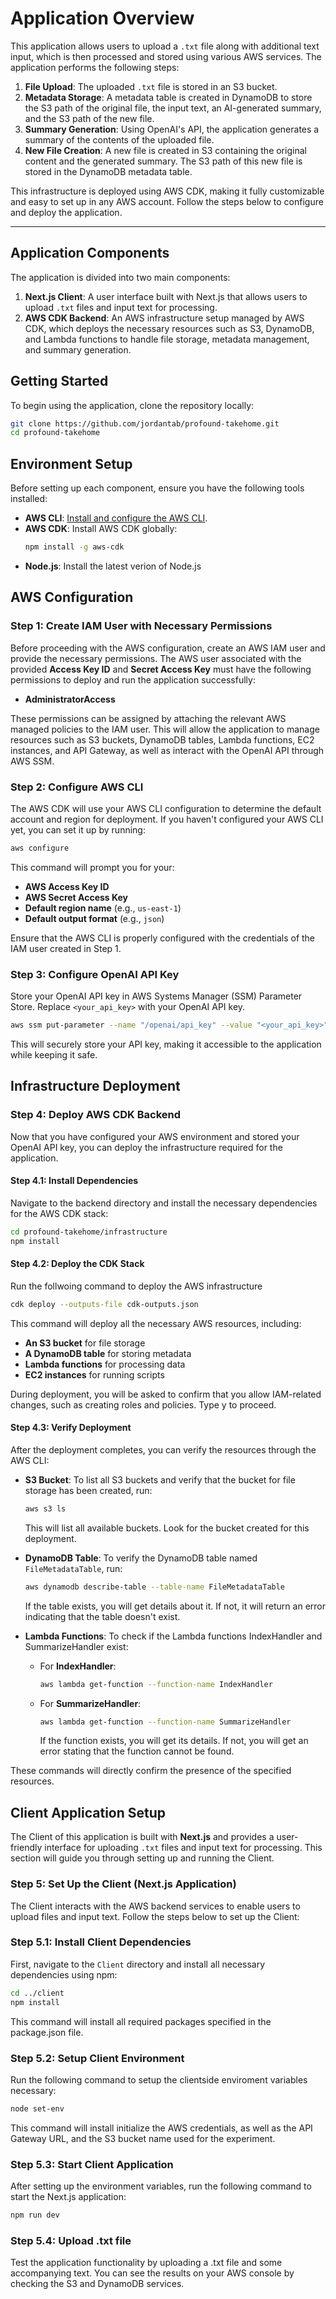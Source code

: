 # Application Overview

This application allows users to upload a `.txt` file along with additional text input, which is then processed and stored using various AWS services. The application performs the following steps:

1. **File Upload**: The uploaded `.txt` file is stored in an S3 bucket.
2. **Metadata Storage**: A metadata table is created in DynamoDB to store the S3 path of the original file, the input text, an AI-generated summary, and the S3 path of the new file.
3. **Summary Generation**: Using OpenAI's API, the application generates a summary of the contents of the uploaded file.
4. **New File Creation**: A new file is created in S3 containing the original content and the generated summary. The S3 path of this new file is stored in the DynamoDB metadata table.

This infrastructure is deployed using AWS CDK, making it fully customizable and easy to set up in any AWS account. Follow the steps below to configure and deploy the application.

---

## Application Components

The application is divided into two main components:

1. **Next.js Client**: A user interface built with Next.js that allows users to upload `.txt` files and input text for processing.
2. **AWS CDK Backend**: An AWS infrastructure setup managed by AWS CDK, which deploys the necessary resources such as S3, DynamoDB, and Lambda functions to handle file storage, metadata management, and summary generation.

## Getting Started

To begin using the application, clone the repository locally:

```bash
git clone https://github.com/jordantab/profound-takehome.git
cd profound-takehome
```

## Environment Setup

Before setting up each component, ensure you have the following tools installed:

- **AWS CLI**: [Install and configure the AWS CLI](https://aws.amazon.com/cli/).
- **AWS CDK**: Install AWS CDK globally:
  ```bash
  npm install -g aws-cdk
  ```
- **Node.js**: Install the latest verion of Node.js

## AWS Configuration

### Step 1: Create IAM User with Necessary Permissions

Before proceeding with the AWS configuration, create an AWS IAM user and provide the necessary permissions. The AWS user associated with the provided **Access Key ID** and **Secret Access Key** must have the following permissions to deploy and run the application successfully:

- **AdministratorAccess**

These permissions can be assigned by attaching the relevant AWS managed policies to the IAM user. This will allow the application to manage resources such as S3 buckets, DynamoDB tables, Lambda functions, EC2 instances, and API Gateway, as well as interact with the OpenAI API through AWS SSM.

### Step 2: Configure AWS CLI

The AWS CDK will use your AWS CLI configuration to determine the default account and region for deployment. If you haven't configured your AWS CLI yet, you can set it up by running:

```bash
aws configure
```

This command will prompt you for your:

- **AWS Access Key ID**
- **AWS Secret Access Key**
- **Default region name** (e.g., `us-east-1`)
- **Default output format** (e.g., `json`)

Ensure that the AWS CLI is properly configured with the credentials of the IAM user created in Step 1.

### Step 3: Configure OpenAI API Key

Store your OpenAI API key in AWS Systems Manager (SSM) Parameter Store. Replace `<your_api_key>` with your OpenAI API key.

```bash
aws ssm put-parameter --name "/openai/api_key" --value "<your_api_key>" --type "SecureString"
```

This will securely store your API key, making it accessible to the application while keeping it safe.

## Infrastructure Deployment

### Step 4: Deploy AWS CDK Backend

Now that you have configured your AWS environment and stored your OpenAI API key, you can deploy the infrastructure required for the application.

#### Step 4.1: Install Dependencies

Navigate to the backend directory and install the necessary dependencies for the AWS CDK stack:

```bash
cd profound-takehome/infrastructure
npm install
```

#### Step 4.2: Deploy the CDK Stack

Run the follwoing command to deploy the AWS infrastructure

```bash
cdk deploy --outputs-file cdk-outputs.json
```

This command will deploy all the necessary AWS resources, including:

- **An S3 bucket** for file storage
- **A DynamoDB table** for storing metadata
- **Lambda functions** for processing data
- **EC2 instances** for running scripts

During deployment, you will be asked to confirm that you allow IAM-related changes, such as creating roles and policies. Type y to proceed.

#### Step 4.3: Verify Deployment

After the deployment completes, you can verify the resources through the AWS CLI:

- **S3 Bucket**:
  To list all S3 buckets and verify that the bucket for file storage has been created, run:

  ```bash
  aws s3 ls
  ```

  This will list all available buckets. Look for the bucket created for this deployment.

- **DynamoDB Table**: To verify the DynamoDB table named `FileMetadataTable`, run:

  ```bash
  aws dynamodb describe-table --table-name FileMetadataTable
  ```

  If the table exists, you will get details about it. If not, it will return an error indicating that the table doesn't exist.

- **Lambda Functions**: To check if the Lambda functions IndexHandler and SummarizeHandler exist:

  - For **IndexHandler**:
    ```bash
    aws lambda get-function --function-name IndexHandler
    ```
  - For **SummarizeHandler**:
    ```bash
    aws lambda get-function --function-name SummarizeHandler
    ```
    If the function exists, you will get its details. If not, you will get an error stating that the function cannot be found.

These commands will directly confirm the presence of the specified resources.

## Client Application Setup

The Client of this application is built with **Next.js** and provides a user-friendly interface for uploading `.txt` files and input text for processing. This section will guide you through setting up and running the Client.

### Step 5: Set Up the Client (Next.js Application)

The Client interacts with the AWS backend services to enable users to upload files and input text. Follow the steps below to set up the Client:

### Step 5.1: Install Client Dependencies

First, navigate to the `Client` directory and install all necessary dependencies using npm:

```bash
cd ../client
npm install
```

This command will install all required packages specified in the package.json file.

### Step 5.2: Setup Client Environment

Run the following command to setup the clientside enviroment variables necessary:

```bash
node set-env
```

This command will install initialize the AWS credentials, as well as the API Gateway URL, and the S3 bucket name used for the experiment.

### Step 5.3: Start Client Application

After setting up the environment variables, run the following command to start the Next.js application:

```bash
npm run dev
```

### Step 5.4: Upload .txt file

Test the application functionality by uploading a .txt file and some accompanying text. You can see the results on your AWS console by checking the S3 and DynamoDB services.

